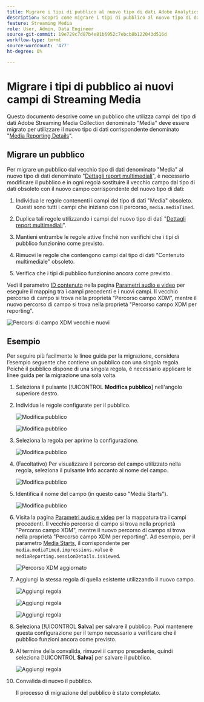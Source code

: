 ```yaml
---
title: Migrare i tipi di pubblico al nuovo tipo di dati Adobe Analytics for Streaming Media
description: Scopri come migrare i tipi di pubblico al nuovo tipo di dati Adobe Analytics for Streaming Media
feature: Streaming Media
role: User, Admin, Data Engineer
source-git-commit: 19e729c7d87b4e81b6952c7ebcb8b122043d516d
workflow-type: tm+mt
source-wordcount: '477'
ht-degree: 0%

---
```


# Migrare i tipi di pubblico ai nuovi campi di Streaming Media

Questo documento descrive come un pubblico che utilizza campi del tipo di dati Adobe Streaming Media Collection denominato &quot;Media&quot; deve essere migrato per utilizzare il nuovo tipo di dati corrispondente denominato &quot;[Media Reporting Details](https://experienceleague.adobe.com/en/docs/experience-platform/xdm/data-types/media-reporting-details)&quot;.

## Migrare un pubblico

Per migrare un pubblico dal vecchio tipo di dati denominato &quot;Media&quot; al nuovo tipo di dati denominato &quot;[Dettagli report multimediali](https://experienceleague.adobe.com/en/docs/experience-platform/xdm/data-types/media-reporting-details)&quot;, è necessario modificare il pubblico e in ogni regola sostituire il vecchio campo dal tipo di dati obsoleto con il nuovo campo corrispondente del nuovo tipo di dati:

1. Individua le regole contenenti i campi del tipo di dati &quot;Media&quot; obsoleto. Questi sono tutti i campi che iniziano con il percorso, `media.mediaTimed`.

1. Duplica tali regole utilizzando i campi del nuovo tipo di dati &quot;[Dettagli report multimediali](https://experienceleague.adobe.com/en/docs/experience-platform/xdm/data-types/media-reporting-details)&quot;.

1. Mantieni entrambe le regole attive finché non verifichi che i tipi di pubblico funzionino come previsto.

1. Rimuovi le regole che contengono campi dal tipo di dati &quot;Contenuto multimediale&quot; obsoleto.

1. Verifica che i tipi di pubblico funzionino ancora come previsto.

Vedi il parametro [ID contenuto](https://experienceleague.adobe.com/en/docs/media-analytics/using/implementation/variables/audio-video-parameters#content-id) nella pagina [Parametri audio e video](https://experienceleague.adobe.com/it/docs/media-analytics/using/implementation/variables/audio-video-parameters) per eseguire il mapping tra i campi precedenti e i nuovi campi. Il vecchio percorso di campo si trova nella proprietà &quot;Percorso campo XDM&quot;, mentre il nuovo percorso di campo si trova nella proprietà &quot;Percorso campo XDM per reporting&quot;.

![Percorsi di campo XDM vecchi e nuovi](assets/field-paths-updated.jpeg)

## Esempio

Per seguire più facilmente le linee guida per la migrazione, considera l’esempio seguente che contiene un pubblico con una singola regola. Poiché il pubblico dispone di una singola regola, è necessario applicare le linee guida per la migrazione una sola volta.

1. Seleziona il pulsante [!UICONTROL **Modifica pubblico**] nell&#39;angolo superiore destro.

1. Individua le regole configurate per il pubblico.

   ![Modifica pubblico](assets/audience-edit.jpeg)

   ![Modifica pubblico](assets/audience-edit2.jpeg)

1. Seleziona la regola per aprirne la configurazione.

   ![Modifica pubblico](assets/audience-edit3.jpeg)

1. (Facoltativo) Per visualizzare il percorso del campo utilizzato nella regola, seleziona il pulsante Info accanto al nome del campo.

   ![Modifica pubblico](assets/audience-edit4.jpeg)

1. Identifica il nome del campo (in questo caso &quot;Media Starts&quot;).

   ![Modifica pubblico](assets/audience-edit5.jpeg)

1. Visita la pagina [Parametri audio e video](https://experienceleague.adobe.com/it/docs/media-analytics/using/implementation/variables/audio-video-parameters) per la mappatura tra i campi precedenti. Il vecchio percorso di campo si trova nella proprietà &quot;Percorso campo XDM&quot;, mentre il nuovo percorso di campo si trova nella proprietà &quot;Percorso campo XDM per reporting&quot;. Ad esempio, per il parametro [Media Starts](https://experienceleague.adobe.com/en/docs/media-analytics/using/implementation/variables/audio-video-parameters#media-starts), il corrispondente per `media.mediaTimed.impressions.value` è `mediaReporting.sessionDetails.isViewed`.

   ![Percorso XDM aggiornato](assets/updated-xdm-path.jpeg)

1. Aggiungi la stessa regola di quella esistente utilizzando il nuovo campo.

   ![Aggiungi regola](assets/add-rule.jpeg)

   ![Aggiungi regola](assets/add-rule2.jpeg)

   ![Aggiungi regola](assets/add-rule3.jpeg)

1. Seleziona [!UICONTROL **Salva**] per salvare il pubblico. Puoi mantenere questa configurazione per il tempo necessario a verificare che il pubblico funzioni ancora come previsto.

1. Al termine della convalida, rimuovi il campo precedente, quindi seleziona [!UICONTROL **Salva**] per salvare il pubblico.

   ![Aggiungi regola](assets/add-rule4.jpeg)

1. Convalida di nuovo il pubblico.

   Il processo di migrazione del pubblico è stato completato.
